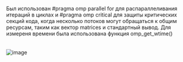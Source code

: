 Был использован #pragma omp parallel for для распараллеливания итераций в циклах и #pragma omp critical для защиты 
критических секций кода, когда несколько потоков могут обращаться к общим ресурсам, таким как вектор matrices и стандартный вывод.
Для измереня времени была использована функция omp_get_wtime()
<br/>
<br/>
<br/>
![image](https://github.com/Ne-Mobu-u-Ne-ToNu/labsParallel/assets/99840120/fed5147f-3c64-4d17-9c94-1a85d3b48de1)
